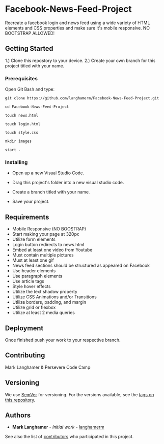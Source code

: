 # Facebook-News-Feed-Project

Recreate a facebook login and news feed using a wide variety of HTML elements and CSS properties and make sure it's mobile responsive. NO BOOTSTRAP ALLOWED!

## Getting Started

1.) Clone this repostory to your device.
2.) Create your own branch for this project titled with your name.

### Prerequisites

Open Git Bash and type: 

```
git clone https://github.com/langhamerm/Facebook-News-Feed-Project.git

```
```
cd Facebook-News-Feed-Project

```
```
touch news.html

```
```
touch login.html

```
```
touch style.css

```
```
mkdir images

```
```
start .

```



### Installing

- Open up a new Visual Studio Code.

- Drag this project's folder into a new visual studio code.

- Create a branch titled with your name.

- Save your project.


## Requirements

* Mobile Responsive (NO BOOSTRAP)
* Start making your page at 320px
* Utilize form elements
* Login button redirects to news.html
* Embed at least one video from Youtube
* Must contain multiple pictures
* Must at least one gif
* News feed sections should be structured as appeared on Facebook
* Use header elements
* Use paragraph elements
* Use article tags
* Style hover effects
* Utilize the text shadow property
* Utilize CSS Animations and/or Transitions
* Utliize borders, padding, and margin
* Utilize grid or flexbox
* Utilize at least 2 media queries


## Deployment

Once finished push your work to your respective branch.


## Contributing

Mark Langhamer & Persevere Code Camp

## Versioning

We use [SemVer](http://semver.org/) for versioning. For the versions available, see the [tags on this repository](https://github.com/your/project/tags). 

## Authors

* **Mark Langhamer** - *Initial work* - [langhamerm](https://github.com/langhamerm)

See also the list of [contributors](https://github.com/your/project/contributors) who participated in this project.


